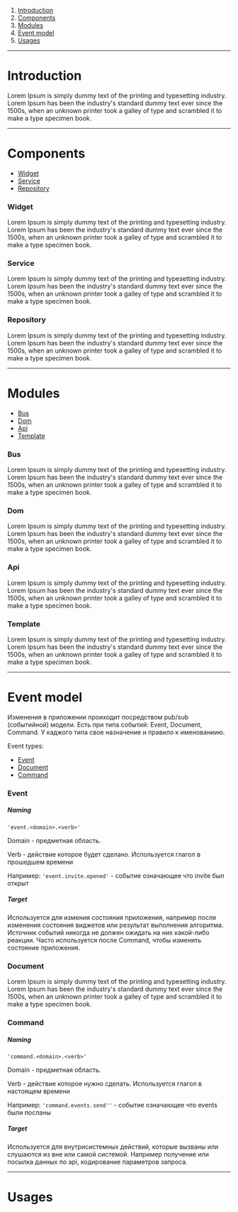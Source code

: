  1. [Introduction](#intro)
 1. [Components](#components)
 1. [Modules](#modules)
 1. [Event model](#events)
 1. [Usages](#usages)

----------
# <a name="intro"></a> Introduction
 Lorem Ipsum is simply dummy text of the printing and typesetting industry. Lorem Ipsum has been the industry's standard dummy text ever since the 1500s, when an unknown printer took a galley of type and scrambled it to make a type specimen book.

----------
# <a name="components"></a> Components

 - [Widget](#widget)
 - [Service](#service)
 - [Repository](#repository)
 
 ### <a name="widget"></a> Widget
 Lorem Ipsum is simply dummy text of the printing and typesetting industry. Lorem Ipsum has been the industry's standard dummy text ever since the 1500s, when an unknown printer took a galley of type and scrambled it to make a type specimen book. 
 
 ### <a name="service"></a> Service
  Lorem Ipsum is simply dummy text of the printing and typesetting industry. Lorem Ipsum has been the industry's standard dummy text ever since the 1500s, when an unknown printer took a galley of type and scrambled it to make a type specimen book.
  
 ### <a name="repository"></a> Repository
  Lorem Ipsum is simply dummy text of the printing and typesetting industry. Lorem Ipsum has been the industry's standard dummy text ever since the 1500s, when an unknown printer took a galley of type and scrambled it to make a type specimen book.

----------
# <a name="modules"></a> Modules

 - [Bus](#bus)
 - [Dom](#dom)
 - [Api](#api)
 - [Template](#template)

 ### <a name="bus"></a> Bus
 Lorem Ipsum is simply dummy text of the printing and typesetting industry. Lorem Ipsum has been the industry's standard dummy text ever since the 1500s, when an unknown printer took a galley of type and scrambled it to make a type specimen book. 

 ### <a name="dom"></a> Dom
  Lorem Ipsum is simply dummy text of the printing and typesetting industry. Lorem Ipsum has been the industry's standard dummy text ever since the 1500s, when an unknown printer took a galley of type and scrambled it to make a type specimen book.
  
 ### <a name="api"></a> Api
  Lorem Ipsum is simply dummy text of the printing and typesetting industry. Lorem Ipsum has been the industry's standard dummy text ever since the 1500s, when an unknown printer took a galley of type and scrambled it to make a type specimen book.
  
 ### <a name="template"></a> Template
  Lorem Ipsum is simply dummy text of the printing and typesetting industry. Lorem Ipsum has been the industry's standard dummy text ever since the 1500s, when an unknown printer took a galley of type and scrambled it to make a type specimen book.

----------
# <a name="events"></a> Event model

Изменения в приложении проиходит посредством pub/sub (событийной) модели. Есть при типа событий: Event, Document, Command. У каджого типа свое назначение и правило к именованиию.

Event types:

 - [Event](#event)
 - [Document](#document)
 - [Command](#Command)
 
 ### <a name="event"></a> Event
 ##### Naming
 ``'event.<domain>.<verb>'``
 
 Domain - предметная область.
 
 Verb - действие которое будет сделано. Используется глагол в прошедшем времени
 
 Например:
  ``'event.invite.opened'`` - событие означающее что invite был открыт

 
 ##### Target

Используется для измения состояния приложения, например после изменения состояния виджетов или результат выполнения алгоритма. Источник событий никогда не должен ожидать на них какой-либо реакции.
Часто используется после Command, чтобы изменить состояние приложения.

  
 ### <a name="document"></a> Document
  Lorem Ipsum is simply dummy text of the printing and typesetting industry. Lorem Ipsum has been the industry's standard dummy text ever since the 1500s, when an unknown printer took a galley of type and scrambled it to make a type specimen book.
  
 ### <a name="command"></a> Command
 ##### Naming
 ``'command.<domain>.<verb>'``
 
 Domain - предметная область.
 
 Verb - действие которое нужно сделать. Используется глагол в настоящем времени
 
 Например:
  ``'command.events.send''`` - событие означающее что events были посланы

 
 ##### Target

Используется для внутрисистемных действий, которые вызваны или слушаются из вне или самой системой. Например получение или посылка данных по api, кодирование параметров запроса.


----------
# <a name="usages"></a> Usages

